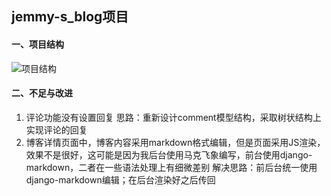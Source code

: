 ## jemmy-s_blog项目
#### 一、项目结构
![项目结构](http://p9doppo4j.bkt.clouddn.com/%E5%AF%BC%E5%9B%BE.png)
#### 二、不足与改进
1. 评论功能没有设置回复
  思路：重新设计comment模型结构，采取树状结构上实现评论的回复
2. 博客详情页面中，博客内容采用markdown格式编辑，但是页面采用JS渲染，效果不是很好，这可能是因为我后台使用马克飞象编写，前台使用django-markdown，二者在一些语法处理上有细微差别
  解决思路：前后台统一使用django-markdown编辑；在后台渲染好之后传回
